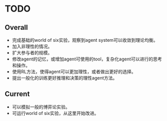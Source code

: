 # TODO

## Overall
- 完成基础的world of six实验，观察到agent system可以收敛到理论均衡。
- 加入非理性的情况。
- 扩大参与者的规模。
- 修改agent的记忆，或增加agent可使用的tool，复杂化agent可以进行的思考和操作。
- 使用RL方法，使得agent可以更加理性，或者做出更好的选择。
- 提出一般化的训练更好推理和决策的理性agent方法。


## Current
- 可以模拟一般的博弈论实验。
- 可运行world of six实验，从这里开始改进。


